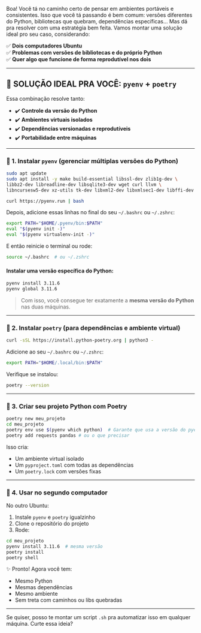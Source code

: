 Boa! Você tá no caminho certo de pensar em ambientes portáveis e consistentes. Isso que você tá passando é bem comum: versões diferentes do Python, bibliotecas que quebram, dependências específicas... Mas dá pra resolver com uma estratégia bem feita. Vamos montar uma solução ideal pro seu caso, considerando:

✅ **Dois computadores Ubuntu**  
✅ **Problemas com versões de bibliotecas e do próprio Python**  
✅ **Quer algo que funcione de forma reprodutível nos dois**  

---

## 🧩 SOLUÇÃO IDEAL PRA VOCÊ: `pyenv` + `poetry`

Essa combinação resolve tanto:
- ✔️ **Controle da versão do Python**
- ✔️ **Ambientes virtuais isolados**
- ✔️ **Dependências versionadas e reprodutíveis**
- ✔️ **Portabilidade entre máquinas**

---

### 🔧 1. Instalar `pyenv` (gerenciar múltiplas versões do Python)

```bash
sudo apt update
sudo apt install -y make build-essential libssl-dev zlib1g-dev \
libbz2-dev libreadline-dev libsqlite3-dev wget curl llvm \
libncursesw5-dev xz-utils tk-dev libxml2-dev libxmlsec1-dev libffi-dev liblzma-dev

curl https://pyenv.run | bash
```

Depois, adicione essas linhas no final do seu `~/.bashrc` ou `~/.zshrc`:

```bash
export PATH="$HOME/.pyenv/bin:$PATH"
eval "$(pyenv init -)"
eval "$(pyenv virtualenv-init -)"
```

E então reinicie o terminal ou rode:
```bash
source ~/.bashrc  # ou ~/.zshrc
```

#### Instalar uma versão específica do Python:
```bash
pyenv install 3.11.6
pyenv global 3.11.6
```

> Com isso, você consegue ter exatamente a **mesma versão do Python** nas duas máquinas.

---

### 🧪 2. Instalar `poetry` (para dependências e ambiente virtual)
```bash
curl -sSL https://install.python-poetry.org | python3 -
```

Adicione ao seu `~/.bashrc` ou `~/.zshrc`:

```bash
export PATH="$HOME/.local/bin:$PATH"
```

Verifique se instalou:
```bash
poetry --version
```

---

### 🚀 3. Criar seu projeto Python com Poetry

```bash
poetry new meu_projeto
cd meu_projeto
poetry env use $(pyenv which python)  # Garante que usa a versão do pyenv
poetry add requests pandas # ou o que precisar
```

Isso cria:
- Um ambiente virtual isolado
- Um `pyproject.toml` com todas as dependências
- Um `poetry.lock` com versões fixas

---

### 🔁 4. Usar no segundo computador

No outro Ubuntu:
1. Instale `pyenv` e `poetry` igualzinho
2. Clone o repositório do projeto
3. Rode:

```bash
cd meu_projeto
pyenv install 3.11.6  # mesma versão
poetry install
poetry shell
```

✨ Pronto! Agora você tem:
- Mesmo Python
- Mesmas dependências
- Mesmo ambiente
- Sem treta com caminhos ou libs quebradas

---

Se quiser, posso te montar um script `.sh` pra automatizar isso em qualquer máquina. Curte essa ideia?
